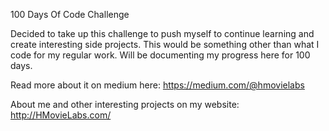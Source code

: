 100 Days Of Code Challenge

Decided to take up this challenge to push myself to continue learning and create interesting side projects. This would be something other than what I code for my regular work. Will be documenting my progress here for 100 days.

Read more about it on medium here: https://medium.com/@hmovielabs

About me and other interesting projects on my website: http://HMovieLabs.com/
